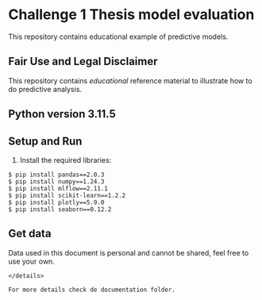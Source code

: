 # Challenge 1 Thesis model evaluation

This repository contains educational example of predictive models.  

## Fair Use and Legal Disclaimer

This repository contains _educational_ reference material to illustrate how to do predictive analysis.

## Python version 3.11.5


## Setup and Run

1. Install the required libraries:

```shell
$ pip install pandas==2.0.3
$ pip install numpy==1.24.3
$ pip install mlflow==2.11.1
$ pip install scikit-learn==1.2.2
$ pip install plotly==5.9.0
$ pip install seaborn==0.12.2
```

## Get data

Data used in this document is personal and cannot be shared, feel free to use your own.

```
</details> 

For more details check de documentation folder.
